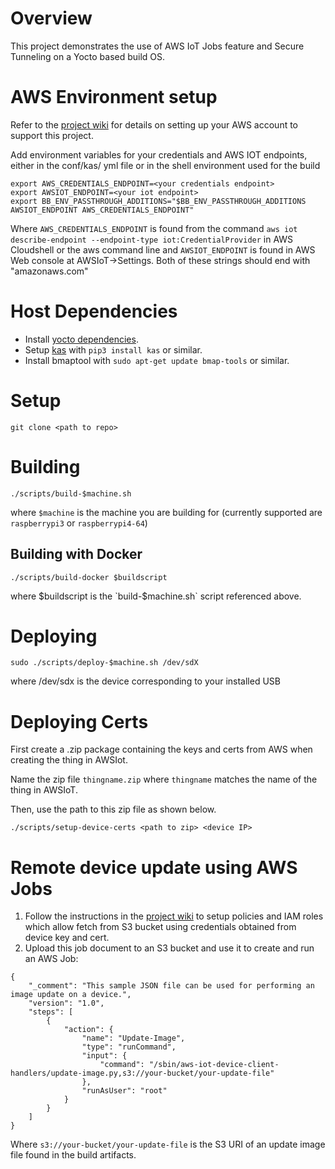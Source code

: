# Overview

This project demonstrates the use of AWS IoT Jobs feature and Secure Tunneling on a Yocto
based build OS.

# AWS Environment setup

Refer to the [project wiki](https://github.com/Trellis-Logic/meta-aws-iot-demo/wiki) for details on setting up your AWS account
to support this project.

Add environment variables for your credentials and AWS IOT endpoints, either in the conf/kas/ yml file
or in the shell environment used for the build
```
export AWS_CREDENTIALS_ENDPOINT=<your credentials endpoint>
export AWSIOT_ENDPOINT=<your iot endpoint>
export BB_ENV_PASSTHROUGH_ADDITIONS="$BB_ENV_PASSTHROUGH_ADDITIONS AWSIOT_ENDPOINT AWS_CREDENTIALS_ENDPOINT"
```
Where `AWS_CREDENTIALS_ENDPOINT` is found from the command `aws iot describe-endpoint --endpoint-type iot:CredentialProvider` in
AWS Cloudshell or the aws command line and  `AWSIOT_ENDPOINT` is found in AWS Web console at AWSIoT->Settings.
Both of these strings should end with "amazonaws.com"

# Host Dependencies

* Install [yocto dependencies](https://docs.yoctoproject.org/brief-yoctoprojectqs/index.html#build-host-packages).
* Setup [kas](https://kas.readthedocs.io/en/latest/userguide.html) with
`pip3 install kas` or similar.
* Install bmaptool with `sudo apt-get update bmap-tools` or similar.

# Setup

```
git clone <path to repo>
```

# Building

```
./scripts/build-$machine.sh
```
where `$machine` is the machine you are building for (currently supported are `raspberrypi3` or `raspberrypi4-64`)

## Building with Docker

```
./scripts/build-docker $buildscript
```
where $buildscript is the `build-$machine.sh` script referenced above.

# Deploying

```
sudo ./scripts/deploy-$machine.sh /dev/sdX
```
where /dev/sdx is the device corresponding to your installed USB

# Deploying Certs

First create a .zip package containing the keys and certs from AWS when
creating the thing in AWSIot.

Name the zip file `thingname.zip` where `thingname` matches the name
of the thing in AWSIoT.

Then, use the path to this zip file as shown below.
```
./scripts/setup-device-certs <path to zip> <device IP>
```

# Remote device update using AWS Jobs

1. Follow the instructions in the [project wiki](https://github.com/Trellis-Logic/meta-aws-iot-demo/wiki) to setup policies and IAM roles
which allow fetch from S3 bucket using credentials obtained from
device key and cert.
2. Upload this job document to an S3 bucket and use it to create
and run an AWS Job:
```
{
    "_comment": "This sample JSON file can be used for performing an image update on a device.",
    "version": "1.0",
    "steps": [
        {
            "action": {
                "name": "Update-Image",
                "type": "runCommand",
                "input": {
                    "command": "/sbin/aws-iot-device-client-handlers/update-image.py,s3://your-bucket/your-update-file"
                },
                "runAsUser": "root"
            }
        }
    ]
}
```
Where `s3://your-bucket/your-update-file` is the S3 URI of an update image file found in the
build artifacts.
